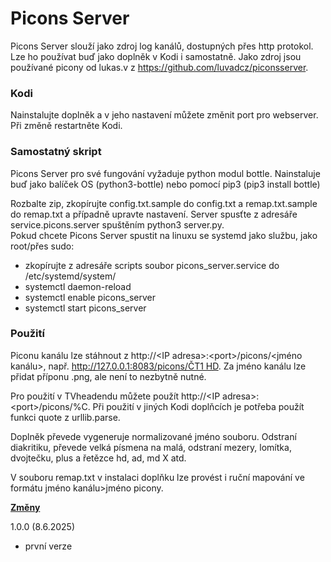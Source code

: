 <h1>Picons Server</h1>

Picons Server slouží jako zdroj log kanálů, dostupných přes http protokol. Lze ho používat buď jako doplněk v Kodi i samostatně. Jako zdroj jsou používané picony od lukas.v z https://github.com/luvadcz/piconsserver.

<h3>Kodi</h3>

Nainstalujte doplněk a v jeho nastavení můžete změnit port pro webserver. Při změně restartněte Kodi.

<h3>Samostatný skript</h3>

Picons Server pro své fungování vyžaduje python modul bottle. Nainstaluje buď jako balíček OS (python3-bottle) nebo pomocí pip3 (pip3 install bottle)

Rozbalte zip, zkopírujte config.txt.sample do config.txt a remap.txt.sample do remap.txt a případně upravte nastavení. Server spusťte z adresáře service.picons.server spuštěním python3 server.py.<br>
Pokud chcete Picons Server spustit na linuxu se systemd jako službu, jako root/přes sudo:
- zkopírujte z adresáře scripts soubor picons_server.service do /etc/systemd/system/
- systemctl daemon-reload
- systemctl enable picons_server
- systemctl start picons_server

<h3>Použití</h3>

Piconu kanálu lze stáhnout z http://&lt;IP adresa&gt;:&lt;port&gt;/picons/&lt;jméno kanálu&gt;, např. http://127.0.0.1:8083/picons/ČT1 HD. Za jméno kanálu lze přidat příponu .png, ale není to nezbytně nutné. 

Pro použití v TVheadendu můžete použít http://&lt;IP adresa&gt;:&lt;port&gt;/picons/%C. Při použití v jiných Kodi doplňcích je potřeba použít funkci quote z urllib.parse.

Doplněk převede vygeneruje normalizované jméno souboru. Odstraní diakritiku, převede velká písmena na malá, odstraní mezery, lomítka, dvojtečku, plus a řetězce hd, ad, md X atd. 

V souboru remap.txt v instalaci doplňku lze provést i ruční mapování ve formátu jméno kanálu&gt;jméno picony.

<b><u>Změny</u></b>

1.0.0 (8.6.2025)<br>
- první verze<br><br>
